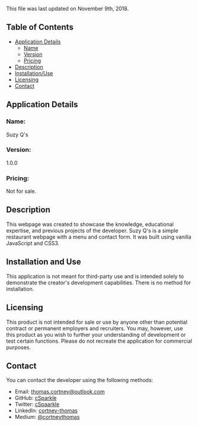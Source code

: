 This file was last updated on November 9th, 2018.

## Table of Contents

- [Application Details](#application-details)
  - [Name](#name)
  - [Version](#version)
  - [Pricing](#pricing)
- [Description](#description)
- [Installation/Use](#installation-and-use)
- [Licensing](#licensing)
- [Contact](#contact)

## Application Details

### Name:
Suzy Q's
### Version:
1.0.0
### Pricing: 
Not for sale.


## Description
This webpage was created to showcase the knowledge, educational expertise, and previous projects of the developer.
Suzy Q's is a simple restaurant webpage with a menu and contact form. 
It was built using vanilla JavaScript and CSS3.


## Installation and Use
This application is not meant for third-party use and is intended solely to demonstrate the creator's development capabilities.
There is no method for installation.


## Licensing
This product is not intended for sale or use by anyone other than potential contract or permanent employers and recruiters.
You may, however, use this product as you wish to further your understanding of development or test certain functions.
Please do not recreate the application for commercial purposes.

## Contact
You can contact the developer using the following methods:
- Email: thomas.cortney@outlook.com
- GitHub: [cSparkle](https://github.com/cSparkle)
- Twitter: [cSpaarkle](https://twitter.com/cSpaarkle)
- LinkedIn: [cortney-thomas](https://www.linkedin.com/in/cortney-thomas-3575a369/)
- Medium: [@cortneythomas](https://medium.com/@cortneythomas)